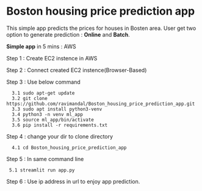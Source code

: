 # Boston housing price prediction app

 This simple app predicts the prices for houses in Bosten area. User get two option to generate prediction : **Online** and **Batch**.
 
**Simple app** in 5 mins : AWS

Step 1 : Create EC2 instence in AWS

Step 2 : Connect created EC2 instence(Browser-Based)

Step 3 : Use below command

      3.1 sudo apt-get update
      3.2 git clone https://github.com/ravimandal/Boston_housing_price_prediction_app.git
      3.3 sudo apt install python3-venv
      3.4 python3 -n venv ml_app
      3.5 source ml_app/bin/activate
      3.6 pip install -r requirements.txt

Step 4 : change your dir to clone directory 
      
      4.1 cd Boston_housing_price_prediction_app

Step 5 : In same command line
     
     5.1 streamlit run app.py
     
Step 6 : Use ip address in url to enjoy app prediction.

